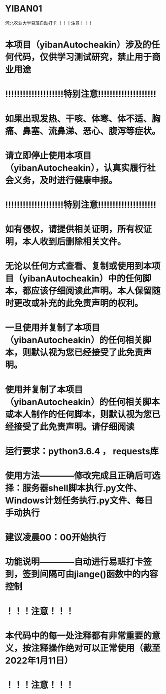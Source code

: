 # YIBAN01
河北农业大学易班自动打卡
        ！！！注意！！！

# 本项目（yibanAutocheakin）涉及的任何代码，仅供学习测试研究，禁止用于商业用途

# !!!!!!!!!!!!!!!!!!!!特别注意!!!!!!!!!!!!!!!!!!!!
# 如果出现发热、干咳、体寒、体不适、胸痛、鼻塞、流鼻涕、恶心、腹泻等症状。
# 请立即停止使用本项目（yibanAutocheakin），认真实履行社会义务，及时进行健康申报。
# !!!!!!!!!!!!!!!!!!!!特别注意!!!!!!!!!!!!!!!!!!!!

# 如有侵权，请提供相关证明，所有权证明，本人收到后删除相关文件。

# 无论以任何方式查看、复制或使用到本项目（yibanAutocheakin）中的任何脚本，都应该仔细阅读此声明。本人保留随时更改或补充的此免责声明的权利。

# 一旦使用并复制了本项目（yibanAutocheakin）的任何相关脚本，则默认视为您已经接受了此免责声明。

# 使用并复制了本项目（yibanAutocheakin）的任何相关脚本或本人制作的任何脚本，则默认视为您已经接受了此免责声明。请仔细阅读

# 运行要求：python3.6.4 ， requests库

# 使用方法————修改完成且正确后可选择：服务器shell脚本执行.py文件、Windows计划任务执行.py文件、每日手动执行

# 建议凌晨00：00开始执行

# 功能说明————自动进行易班打卡签到，签到间隔可由jiange()函数中的内容控制


#                     ！！！注意！！！
# 本代码中的每一处注释都有非常重要的意义，按注释操作绝对可以正常使用（截至2022年1月11日）
#                     ！！！注意！！！
